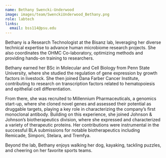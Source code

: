 ```yaml
---
name: Bethany Swencki-Underwood
image: images/team/SwenckiUnderwood_Bethany.png
role: labtech
links:
  email: bss114@psu.edu
---
```


Bethany is a Research Technologist at the Bisanz lab, leveraging her diverse technical expertise to advance human microbiome research projects. She also coordinates the OHMC Co-laboratory, optimizing methods and providing hands-on training to researchers.

Bethany earned her BSc in Molecular and Cell Biology from Penn State University, where she studied the regulation of gene expression by growth factors in livestock. She then joined Dana Farber Cancer Institute, contributing to research on transcription factors related to hematopoiesis and epithelial cell differentiation.

From there, she was recruited to Millennium Pharmaceuticals, a genomics start-up, where she cloned novel genes and assessed their potential as druggable targets, playing a key role in characterizing the company’s first monoclonal antibody. Building on this experience, she joined Johnson & Johnson’s biotherapeutics division, where she expressed and characterized a variety of therapeutic proteins. Her contributions were instrumental in the successful BLA submissions for notable biotherapeutics including Remicade, Simponi, Stelara, and Tremfya.

Beyond the lab, Bethany enjoys walking her dog, kayaking, tackling puzzles, and cheering on her favorite sports teams.
